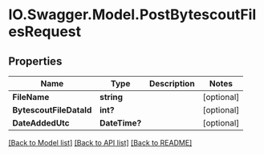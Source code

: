 # IO.Swagger.Model.PostBytescoutFilesRequest
## Properties

Name | Type | Description | Notes
------------ | ------------- | ------------- | -------------
**FileName** | **string** |  | [optional] 
**BytescoutFileDataId** | **int?** |  | [optional] 
**DateAddedUtc** | **DateTime?** |  | [optional] 

[[Back to Model list]](../README.md#documentation-for-models) [[Back to API list]](../README.md#documentation-for-api-endpoints) [[Back to README]](../README.md)

